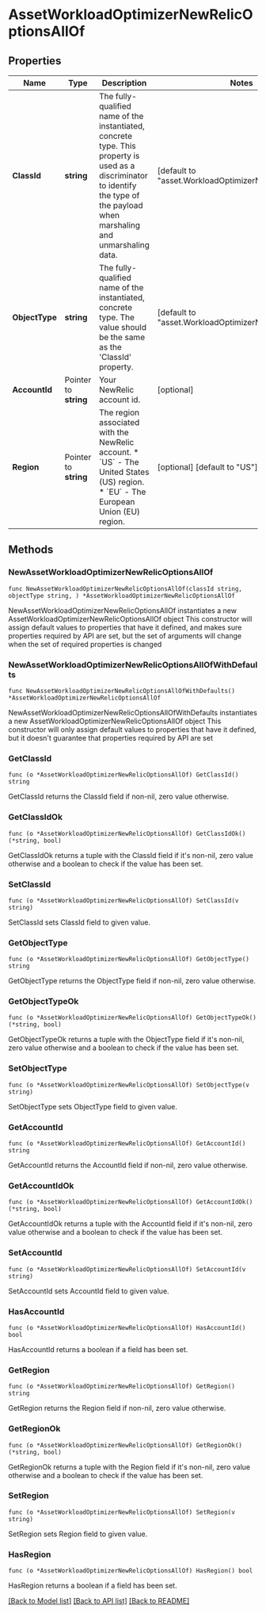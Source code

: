 # AssetWorkloadOptimizerNewRelicOptionsAllOf

## Properties

Name | Type | Description | Notes
------------ | ------------- | ------------- | -------------
**ClassId** | **string** | The fully-qualified name of the instantiated, concrete type. This property is used as a discriminator to identify the type of the payload when marshaling and unmarshaling data. | [default to "asset.WorkloadOptimizerNewRelicOptions"]
**ObjectType** | **string** | The fully-qualified name of the instantiated, concrete type. The value should be the same as the &#39;ClassId&#39; property. | [default to "asset.WorkloadOptimizerNewRelicOptions"]
**AccountId** | Pointer to **string** | Your NewRelic account id. | [optional] 
**Region** | Pointer to **string** | The region associated with the NewRelic account. * &#x60;US&#x60; - The United States (US) region. * &#x60;EU&#x60; - The European Union (EU) region. | [optional] [default to "US"]

## Methods

### NewAssetWorkloadOptimizerNewRelicOptionsAllOf

`func NewAssetWorkloadOptimizerNewRelicOptionsAllOf(classId string, objectType string, ) *AssetWorkloadOptimizerNewRelicOptionsAllOf`

NewAssetWorkloadOptimizerNewRelicOptionsAllOf instantiates a new AssetWorkloadOptimizerNewRelicOptionsAllOf object
This constructor will assign default values to properties that have it defined,
and makes sure properties required by API are set, but the set of arguments
will change when the set of required properties is changed

### NewAssetWorkloadOptimizerNewRelicOptionsAllOfWithDefaults

`func NewAssetWorkloadOptimizerNewRelicOptionsAllOfWithDefaults() *AssetWorkloadOptimizerNewRelicOptionsAllOf`

NewAssetWorkloadOptimizerNewRelicOptionsAllOfWithDefaults instantiates a new AssetWorkloadOptimizerNewRelicOptionsAllOf object
This constructor will only assign default values to properties that have it defined,
but it doesn't guarantee that properties required by API are set

### GetClassId

`func (o *AssetWorkloadOptimizerNewRelicOptionsAllOf) GetClassId() string`

GetClassId returns the ClassId field if non-nil, zero value otherwise.

### GetClassIdOk

`func (o *AssetWorkloadOptimizerNewRelicOptionsAllOf) GetClassIdOk() (*string, bool)`

GetClassIdOk returns a tuple with the ClassId field if it's non-nil, zero value otherwise
and a boolean to check if the value has been set.

### SetClassId

`func (o *AssetWorkloadOptimizerNewRelicOptionsAllOf) SetClassId(v string)`

SetClassId sets ClassId field to given value.


### GetObjectType

`func (o *AssetWorkloadOptimizerNewRelicOptionsAllOf) GetObjectType() string`

GetObjectType returns the ObjectType field if non-nil, zero value otherwise.

### GetObjectTypeOk

`func (o *AssetWorkloadOptimizerNewRelicOptionsAllOf) GetObjectTypeOk() (*string, bool)`

GetObjectTypeOk returns a tuple with the ObjectType field if it's non-nil, zero value otherwise
and a boolean to check if the value has been set.

### SetObjectType

`func (o *AssetWorkloadOptimizerNewRelicOptionsAllOf) SetObjectType(v string)`

SetObjectType sets ObjectType field to given value.


### GetAccountId

`func (o *AssetWorkloadOptimizerNewRelicOptionsAllOf) GetAccountId() string`

GetAccountId returns the AccountId field if non-nil, zero value otherwise.

### GetAccountIdOk

`func (o *AssetWorkloadOptimizerNewRelicOptionsAllOf) GetAccountIdOk() (*string, bool)`

GetAccountIdOk returns a tuple with the AccountId field if it's non-nil, zero value otherwise
and a boolean to check if the value has been set.

### SetAccountId

`func (o *AssetWorkloadOptimizerNewRelicOptionsAllOf) SetAccountId(v string)`

SetAccountId sets AccountId field to given value.

### HasAccountId

`func (o *AssetWorkloadOptimizerNewRelicOptionsAllOf) HasAccountId() bool`

HasAccountId returns a boolean if a field has been set.

### GetRegion

`func (o *AssetWorkloadOptimizerNewRelicOptionsAllOf) GetRegion() string`

GetRegion returns the Region field if non-nil, zero value otherwise.

### GetRegionOk

`func (o *AssetWorkloadOptimizerNewRelicOptionsAllOf) GetRegionOk() (*string, bool)`

GetRegionOk returns a tuple with the Region field if it's non-nil, zero value otherwise
and a boolean to check if the value has been set.

### SetRegion

`func (o *AssetWorkloadOptimizerNewRelicOptionsAllOf) SetRegion(v string)`

SetRegion sets Region field to given value.

### HasRegion

`func (o *AssetWorkloadOptimizerNewRelicOptionsAllOf) HasRegion() bool`

HasRegion returns a boolean if a field has been set.


[[Back to Model list]](../README.md#documentation-for-models) [[Back to API list]](../README.md#documentation-for-api-endpoints) [[Back to README]](../README.md)



